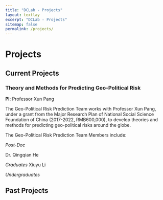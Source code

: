 ```yaml
---
title: "DCLab - Projects"
layout: textlay
excerpt: "DCLab - Projects"
sitemap: false
permalink: /projects/
---
```


# Projects

## Current Projects

### Theory and Methods for Predicting Geo-Political Risk

**PI**: Professor Xun Pang

The Geo-Political Risk Prediction Team works with Professor Xun Pang, under a grant from the Major Research Plan of National Social Science Foundation of China (2017-2022, RMB600,000), to develop theories and methods for predicting geo-political risks around the globe. 

The Geo-Political Risk Prediction Team Members include: 

*Post-Doc*

Dr. Qingqian He

*Graduates*
Xiuyu Li

*Undergraduates*




## Past Projects

